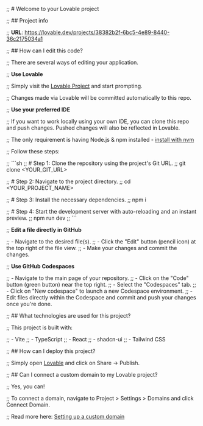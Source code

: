 ;; # Welcome to your Lovable project

;; ## Project info

;; **URL**: https://lovable.dev/projects/38382b2f-6bc5-4e89-8440-36c2175034a1

;; ## How can I edit this code?

;; There are several ways of editing your application.

;; **Use Lovable**

;; Simply visit the [Lovable Project](https://lovable.dev/projects/38382b2f-6bc5-4e89-8440-36c2175034a1) and start prompting.

;; Changes made via Lovable will be committed automatically to this repo.

;; **Use your preferred IDE**

;; If you want to work locally using your own IDE, you can clone this repo and push changes. Pushed changes will also be reflected in Lovable.

;; The only requirement is having Node.js & npm installed - [install with nvm](https://github.com/nvm-sh/nvm#installing-and-updating)

;; Follow these steps:

;; ```sh
;; # Step 1: Clone the repository using the project's Git URL.
;; git clone <YOUR_GIT_URL>

;; # Step 2: Navigate to the project directory.
;; cd <YOUR_PROJECT_NAME>

;; # Step 3: Install the necessary dependencies.
;; npm i

;; # Step 4: Start the development server with auto-reloading and an instant preview.
;; npm run dev
;; ```

;; **Edit a file directly in GitHub**

;; - Navigate to the desired file(s).
;; - Click the "Edit" button (pencil icon) at the top right of the file view.
;; - Make your changes and commit the changes.

;; **Use GitHub Codespaces**

;; - Navigate to the main page of your repository.
;; - Click on the "Code" button (green button) near the top right.
;; - Select the "Codespaces" tab.
;; - Click on "New codespace" to launch a new Codespace environment.
;; - Edit files directly within the Codespace and commit and push your changes once you're done.

;; ## What technologies are used for this project?

;; This project is built with:

;; - Vite
;; - TypeScript
;; - React
;; - shadcn-ui
;; - Tailwind CSS

;; ## How can I deploy this project?

;; Simply open [Lovable](https://lovable.dev/projects/38382b2f-6bc5-4e89-8440-36c2175034a1) and click on Share -> Publish.

;; ## Can I connect a custom domain to my Lovable project?

;; Yes, you can!

;; To connect a domain, navigate to Project > Settings > Domains and click Connect Domain.

;; Read more here: [Setting up a custom domain](https://docs.lovable.dev/tips-tricks/custom-domain#step-by-step-guide)
